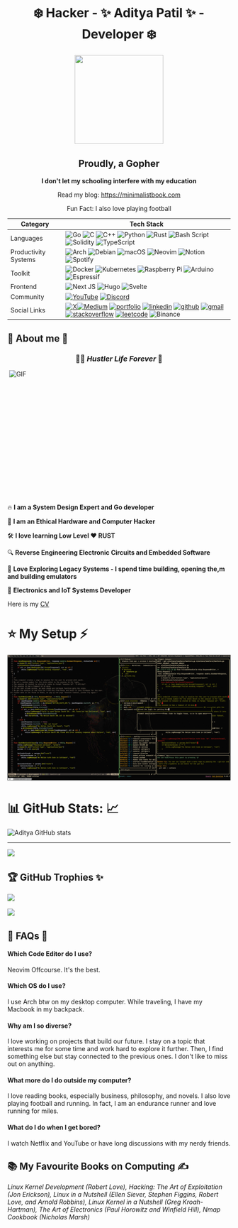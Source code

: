 <h1 align=center> ❄️ Hacker - ✨ Aditya Patil ✨  - Developer ❄️ </h1>

<p align=center>
<img width="200" height="200" src="https://media.tenor.com/hD56X-Q5AzMAAAAj/gopher-shaking.gif">
</p>

<h2 align=center> Proudly, a Gopher </h2>

<p align=center> <b> I don't let my schooling interfere with my education </b></p>

<p align=center> Read my blog: <a href="https://minimalistbook.com">https://minimalistbook.com</a> </p>

<p align=center> Fun Fact: I also love playing football </p>

| **Category**                  | **Tech Stack**                                                                                                                                                                                                                                                                                                                                                                                                                                                                                 |
|------------------------------|---------------------------------------------------------------------------------------------------------------------------------------------------------------------------------------------------------------------------------------------------------------------------------------------------------------------------------------------------------------------------------------------------------------------------------------------------------------------------------------------|
|  Languages              | ![Go](https://img.shields.io/badge/go-%2300ADD8.svg?style=for-the-badge&logo=go&logoColor=white) ![C](https://img.shields.io/badge/c-%2300599C.svg?style=for-the-badge&logo=c&logoColor=white)  ![C++](https://img.shields.io/badge/c++-%2300599C.svg?style=for-the-badge&logo=c%2B%2B&logoColor=white)  ![Python](https://img.shields.io/badge/python-3670A0?style=for-the-badge&logo=python&logoColor=ffdd54)  ![Rust](https://img.shields.io/badge/rust-%23000000.svg?style=for-the-badge&logo=rust&logoColor=white)  ![Bash Script](https://img.shields.io/badge/bash_script-%23121011.svg?style=for-the-badge&logo=gnu-bash&logoColor=white)  ![Solidity](https://img.shields.io/badge/Solidity-%23363636.svg?style=for-the-badge&logo=solidity&logoColor=white)  ![TypeScript](https://img.shields.io/badge/typescript-%23007ACC.svg?style=for-the-badge&logo=typescript&logoColor=white) |
|  Productivity Systems    | ![Arch](https://img.shields.io/badge/Arch%20Linux-1793D1?logo=arch-linux&logoColor=fff&style=for-the-badge)  ![Debian](https://img.shields.io/badge/Debian-D70A53?style=for-the-badge&logo=debian&logoColor=white)  ![macOS](https://img.shields.io/badge/mac%20os-000000?style=for-the-badge&logo=macos&logoColor=F0F0F0)  ![Neovim](https://img.shields.io/badge/NeoVim-%2357A143.svg?&style=for-the-badge&logo=neovim&logoColor=white)  ![Notion](https://img.shields.io/badge/Notion-%23000000.svg?style=for-the-badge&logo=notion&logoColor=white)  ![Spotify](https://img.shields.io/badge/Spotify-1ED760?style=for-the-badge&logo=spotify&logoColor=white) |
|  Toolkit                | ![Docker](https://img.shields.io/badge/docker-%230db7ed.svg?style=for-the-badge&logo=docker&logoColor=white)  ![Kubernetes](https://img.shields.io/badge/kubernetes-%23326ce5.svg?style=for-the-badge&logo=kubernetes&logoColor=white)  ![Raspberry Pi](https://img.shields.io/badge/-Raspberry_Pi-C51A4A?style=for-the-badge&logo=Raspberry-Pi)  ![Arduino](https://img.shields.io/badge/-Arduino-00979D?style=for-the-badge&logo=Arduino&logoColor=white)  ![Espressif](https://img.shields.io/badge/espressif-E7352C.svg?style=for-the-badge&logo=espressif&logoColor=white) |
|  Frontend              | ![Next JS](https://img.shields.io/badge/Next-black?style=for-the-badge&logo=next.js&logoColor=white)  ![Hugo](https://img.shields.io/badge/Hugo-black.svg?style=for-the-badge&logo=Hugo)  ![Svelte](https://img.shields.io/badge/svelte-%23f1413d.svg?style=for-the-badge&logo=svelte&logoColor=white) |
|  Community             | [![YouTube](https://img.shields.io/badge/YouTube-%23FF0000.svg?style=for-the-badge&logo=YouTube&logoColor=white)](https://www.youtube.com/@theracecondition)  [![Discord](https://img.shields.io/badge/Discord-%235865F2.svg?style=for-the-badge&logo=discord&logoColor=white)](https://discord.gg/f8bKmwqWkn) |
| Social Links         | [![X](https://img.shields.io/badge/X-%23000000.svg?style=for-the-badge&logo=X&logoColor=white)](https://x.com/AdityaPati79454)[![Medium](https://img.shields.io/badge/Medium-12100E?style=for-the-badge&logo=medium&logoColor=white)](https://medium.com/@adityapatil24680)  [![portfolio](https://img.shields.io/badge/my_portfolio-000?style=for-the-badge&logo=ko-fi&logoColor=white)](https://minimalistbook.com/)  [![linkedin](https://img.shields.io/badge/linkedin-0A66C2?style=for-the-badge&logo=linkedin&logoColor=white)](https://www.linkedin.com/in/aditya-patil-260a631b2/)  [![github](https://img.shields.io/badge/GitHub-100000?style=for-the-badge&logo=github&logoColor=white)](https://github.com/PythonHacker24)  [![gmail](https://img.shields.io/badge/Gmail-D14836?style=for-the-badge&logo=gmail&logoColor=white)](mailto:adityapatil24680@gmail.com)  [![stackoverflow](https://img.shields.io/badge/Stack_Overflow-FE7A16?style=for-the-badge&logo=stack-overflow&logoColor=white)](https://stackoverflow.com/users/22489362/aditya-patil)  [![leetcode](https://img.shields.io/badge/-LeetCode-FFA116?style=for-the-badge&logo=LeetCode&logoColor=black)](https://leetcode.com/Pyth0nHack3r/)  ![Binance](https://img.shields.io/badge/Binance-FCD535?style=for-the-badge&logo=binance&logoColor=white) |


## 🔎 About me 🔎

<h3 align=center> 🏃‍♂️ <i> Hustler Life Forever </i> 🥤 </h3>

<img height="300" width="500" alt="GIF" align="right" src="https://www.icegif.com/wp-content/uploads/2022/11/icegif-1195.gif">

🔥 <b> I am a System Design Expert and Go developer </b>

🥷 <b> I am an Ethical Hardware and Computer Hacker </b>

🛠️ <b> I love learning Low Level ❤️ RUST </b>

🔍 <b> Reverse Engineering Electronic Circuits and Embedded Software </b>

💾 <b> Love Exploring Legacy Systems - I spend time building, opening the,m and building emulators </b>

🔋 <b> Electronics and IoT Systems Developer </b>

Here is my [CV](https://drive.google.com/file/d/1v-4dKEO0tt9ypu519-vnuBlXACWWsdQ7/view?usp=sharing)

# ⭐️ My Setup ⚡️

![Setup](https://github.com/PythonHacker24/PythonHacker24/blob/main/2025-02-04_23-29-53.png?raw=true)

# 📊 GitHub Stats: 📈

![Aditya GitHub stats](https://github-readme-stats.vercel.app/api?username=PythonHacker24&show_icons=true&theme=tokyonight)

---
![](https://github-profile-summary-cards.vercel.app/api/cards/profile-details?username=PythonHacker24&theme=tokyonight)

## 🏆 GitHub Trophies ✨
![](https://github-profile-trophy.vercel.app/?username=PythonHacker24&theme=tokyonight&no-frame=false&no-bg=true&margin-w)

![](https://hits.seeyoufarm.com/api/count/incr/badge.svg?url=https%3A%2F%2Fgithub.com%2FPythonHacker241212%2Fhit-counter)

## 🤔 FAQs 🤔

#### Which Code Editor do I use? 
Neovim Offcourse. It's the best. 

#### Which OS do I use? 
I use Arch btw on my desktop computer. While traveling, I have my Macbook in my backpack. 

#### Why am I so diverse? 
I love working on projects that build our future. I stay on a topic that interests me for some time and work hard to explore it further. Then, I find something else but stay connected to the previous ones. I don't like to miss out on anything. 

#### What more do I do outside my computer? 
I love reading books, especially business, philosophy, and novels. I also love playing football and running. In fact, I am an endurance runner and love running for miles.  

#### What do I do when I get bored? 
I watch Netflix and YouTube or have long discussions with my nerdy friends. 

## 📚 My Favourite Books on Computing ✍️
<i> Linux Kernel Development (Robert Love), Hacking: The Art of Exploitation (Jon Erickson), Linux in a Nutshell (Ellen Siever, Stephen Figgins, Robert Love, and Arnold Robbins), Linux Kernel in a Nutshell (Greg Kroah-Hartman), The Art of Electronics (Paul Horowitz and Winfield Hill), Nmap Cookbook (Nicholas Marsh) </i>
